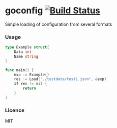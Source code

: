 # goconfig [![Build Status](https://travis-ci.org/saromanov/goconfig.svg?branch=master)](https://travis-ci.org/saromanov/goconfig)

Simple loading of configuration from several formats

### Usage

```go
type Example struct{
	Data int
	Name string
}

func main() {
	exp := Example{}
	res := Load("./testdata/test1.json", &exp)
	if res != nil {
	    return
    }
}

```

### Licence
MIT
